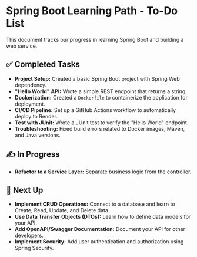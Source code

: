 # Spring Boot Learning Path - To-Do List

This document tracks our progress in learning Spring Boot and building a web service.

## ✅ Completed Tasks

* **Project Setup:** Created a basic Spring Boot project with Spring Web dependency.
* **"Hello World" API:** Wrote a simple REST endpoint that returns a string.
* **Dockerization:** Created a `Dockerfile` to containerize the application for deployment.
* **CI/CD Pipeline:** Set up a GitHub Actions workflow to automatically deploy to Render.
* **Test with JUnit:** Wrote a JUnit test to verify the "Hello World" endpoint.
* **Troubleshooting:** Fixed build errors related to Docker images, Maven, and Java versions.

## ✍️ In Progress

* **Refactor to a Service Layer:** Separate business logic from the controller.

## 🚀 Next Up

* **Implement CRUD Operations:** Connect to a database and learn to Create, Read, Update, and Delete data.
* **Use Data Transfer Objects (DTOs):** Learn how to define data models for your API.
* **Add OpenAPI/Swagger Documentation:** Document your API for other developers.
* **Implement Security:** Add user authentication and authorization using Spring Security.